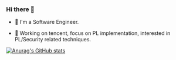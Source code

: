 ### Hi there 👋

- 🤔 I'm a Software Engineer.

- 🔭 Working on tencent, focus on PL implementation, interested in PL/Security related techniques.

[![Anurag's GitHub stats](https://github-readme-stats.vercel.app/api?username=penguin-wwy&show_icons=true&theme=gruvbox_light)](https://github.com/anuraghazra/github-readme-stats)

<!--
**penguin-wwy/penguin-wwy** is a ✨ _special_ ✨ repository because its `README.md` (this file) appears on your GitHub profile.

Here are some ideas to get you started:

- 🔭 I’m currently working on ...
- 🌱 I’m currently learning ...
- 👯 I’m looking to collaborate on ...
- 🤔 I’m looking for help with ...
- 💬 Ask me about ...
- 📫 How to reach me: ...
- 😄 Pronouns: ...
- ⚡ Fun fact: ...
-->
